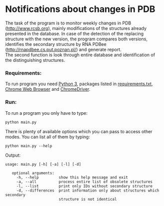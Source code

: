 # Notifications about changes in PDB
The task of the program is to monitor weekly changes in PDB (http://www.rcsb.org), mainly modifications of the structures already presented in the database. In case of the detection of the replacing structure with the new version, the program compares both versions, identifies the secondary structure by RNA PDBee (http://rnapdbee.cs.put.poznan.pl/) and generate report.  
The second function is look through entire database and identification of the distinguishing structures.

### Requirements:
To run program you need [Python 3](https://www.python.org), packages listed in [requirements.txt](https://github.com/pw94/PDB-changes-notifications/blob/master/requirements.txt), [Chrome Web Browser](https://www.google.com/chrome/) and [ChromeDriver](https://sites.google.com/a/chromium.org/chromedriver/downloads).

### Run:
To run a program you only have to type: 

```python main.py```

There is plenty of available options which you can pass to access other modes. You can list all of them by typing:
 
 ```python main.py --help```
 
 Output:
 
 ```
 usage: main.py [-h] [-a] [-l] [-d]
    
    optional arguments:
      -h, --help         show this help message and exit
      -a, --all          process entire list of obsolete structures
      -l, --list         print only IDs without secondary structure
      -d, --differences  print information only about structures which secondary
                         structure is not identical
 ```